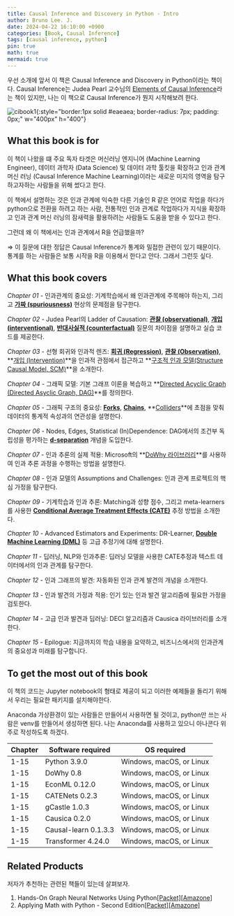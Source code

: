 ```yaml
---
title: Causal Inference and Discovery in Python - Intro
author: Bruno Lee. J.
date: 2024-04-22 16:10:00 +0900
categories: [Book, Causal Inference]
tags: [causal inference, python]
pin: true
math: true
mermaid: true
---
```


우선 소개에 앞서 이 책은 Causal Inference and Discovery in Python이라는 책이다. Causal Inference는 Judea Pearl 교수님의 <u>Elements of Causal Inference</u>라는 책이 있지만, 나는 이 책으로 Causal Inference가 뭔지 시작해보려 한다.

![cibook1](https://github.com/cotes2020/jekyll-theme-chirpy/assets/62800365/2d76f340-e632-47da-8e35-b79e8c19a5c2){:style="border:1px solid #eaeaea; border-radius: 7px; padding: 0px;" w="400px" h="400"}

## What this book is for
이 책이 나왔을 떄 주요 독자 타겟은 머신러닝 엔지니어 (Machine Learning Engineer), 데이터 과학자 (Data Science) 및 데이터 과학 툴킷을 확장하고 인과 관계 머신 러닝 (Causal Inference Machine Learning)이라는 새로운 미지의 영역을 탐구하고자하는 사람들을 위해 썼다고 한다.

이 책에서 설명하는 것은 인과 관계에 익숙한 다른 기술인 R 같은 언어로 작업을 하다가 python으로 전환을 하려고 하는 사람, 전통적인 인과 관계로 작업하다가 지식을 확장하고 인과 관계 머신 러닝의 잠새력을 활용하려는 사람들도 도움을 받을 수 있다고 한다.

그런데 왜 이 책에서는 인과 관계에서 R을 언급했을까? 

$\Rightarrow$ 이 질문에 대한 정답은 Causal Inference가 통계와 밀접한 관련이 있기 때문이다. 통계를 하는 사람들은 보통 시작을 R을 이용해서 한다고 안다. 그래서 그런듯 싶다.

## What this book covers
*Chapter 01* - 인과관계의 중요성: 기계학습에서 왜 인과관계에 주목해야 하는지, 그리고 **<u>가짜 (spuriousness)</u>** 현상의 문제점을 탐구한다.

*Chapter 02* - Judea Pearl의 Ladder of Causation: **<u>관찰 (observational)</u>**, **<u>개입 (interventional)</u>**, **<u>반대사실적 (counterfactual)</u>** 질문의 차이점을 설명하고 실습 코드를 제공한다.

*Chapter 03* - 선형 회귀와 인과적 렌즈: **<u>회귀 (Regression)</u>**, **<u>관찰 (Observation)</u>**, **<u>개입 (Intervention)</u>**을 인과적 관점에서 접근하고 **<u>구조적 인과 모델(Structure Causal Model, SCM)</u>**을 소개한다.

*Chapter 04* - 그래픽 모델: 기본 그래프 이론을 복습하고 **<u>Directed Acyclic Graph (Directed Asyclic Graph, DAG)</u>**를 정의한다.

*Chapter 05* - 그래픽 구조의 중요성: **<u>Forks</u>**, **<u>Chains</u>**, **<u>Colliders</u>**에 초점을 맞춰 데이터의 통계적 속성과의 연관성을 설명한다.

*Chapter 06* - Nodes, Edges, Statistical (In)Dependence: DAG에서의 조건부 독립성을 평가하는 **<u>d-separation</u>** 개념을 도입한다.

*Chapter 07* - 인과 추론의 실제 적용: Microsoft의 **<u>DoWhy 라이브러리</u>**를 사용하여 인과 추론 과정을 수행하는 방법을 설명한다.

*Chapter 08* - 인과 모델의 Assumptions and Challenges: 인과 관계 프로젝트의 핵심 가정을 탐구한다.

*Chapter 09* - 기계학습과 인과 추론: Matching과 성향 점수, 그리고 meta-learners를 사용한 **<u>Conditional Average Treatment Effects (CATE)</u>** 추정 방법을 소개한다.

*Chapter 10* - Advanced Estimators and Experiments: DR-Learner, **<u>Double Machine Learning (DML)</u>** 등 고급 추정기에 대해 설명한다.

*Chapter 11* - 딥러닝, NLP와 인과추론: 딥러닝 모델을 사용한 CATE추정과 텍스트 데이터에서의 인과 관계를 탐구한다.

*Chapter 12* - 인과 그래프의 발견: 자동화된 인과 관계 발견의 개념을 소개한다.

*Chapter 13* - 인과 발견의 가정과 적용: 인기 있는 인과 발견 알고리즘에 필요한 가정을 검토한다.

*Chapter 14* - 고급 인과 발견과 딥러닝: DECI 알고리즘과 Causica 라이브러리를 소개한다.

*Chapter 15* - Epilogue: 지금까지의 학습 내용을 요약하고, 비즈니스에서의 인과관계의 중요성과 미래를 탐구합니다.


## To get the most out of this book
이 책의 코드는 Jupyter notebook의 형태로 제공이 되고 이러한 예제들을 돌리기 위해서 우리는 필요한 패키지를 설치해야한다.

Anaconda 가상환경이 있는 사람들은 만들어서 사용하면 될 것이고, python만 쓰는 사람은 venv를 만들어서 생성하면 된다. 나는 Anaconda를 사용하고 있으니 아나콘다 위주로 작성하도록 하겠다.

| Chapter | Software required | OS required |
| ----- | ----- | ----- |
| 1-15 | Python 3.9.0 | Windows, macOS, or Linux |
| 1-15 | DoWhy 0.8 | Windows, macOS, or Linux |
| 1-15 | EconML 0.12.0 | Windows, macOS, or Linux |
| 1-15 | CATENets 0.2.3 | Windows, macOS, or Linux |
| 1-15 | gCastle 1.0.3 | Windows, macOS, or Linux |
| 1-15 | Causica 0.2.0 | Windows, macOS, or Linux |
| 1-15 | Causal-learn 0.1.3.3 | Windows, macOS, or Linux |
| 1-15 | Transformer 4.24.0 | Windows, macOS, or Linux |


## Related Products
저자가 추천하는 관련된 책들이 있는데 살펴보자.
1. Hands-On Graph Neural Networks Using Python[[Packet]](https://www.packtpub.com/product/hands-on-graph-neural-networks-using-python/9781804617526)[[Amazone]](https://www.amazon.com/Hands-Graph-Neural-Networks-Python/dp/1804617520/ref=sr_1_1?keywords=Hands-On+Graph+Neural+Networks+Using+Python&s=books&sr=1-1)
2. Applying Math with Python - Second Edition[[Packet]](https://www.packtpub.com/product/applying-math-with-python-second-edition/9781804618370)[[Amazone]](https://www.amazon.com/Applying-Math-Python-real-world-computational/dp/1804618373/ref=sr_1_1?keywords=Applying+Math+with+Python+-+Second+Edition&s=books&sr=1-1)

